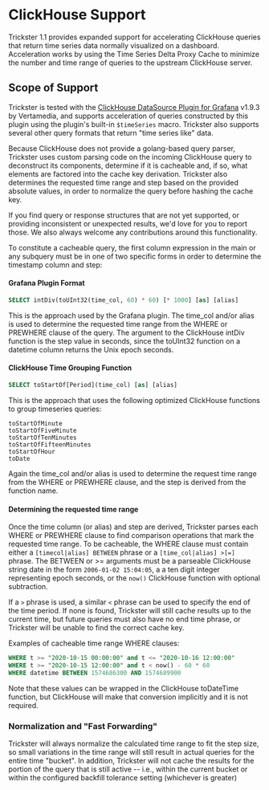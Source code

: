 # ClickHouse Support

Trickster 1.1 provides expanded support for accelerating ClickHouse queries that return time series data normally visualized on a dashboard. Acceleration works by using the Time Series Delta Proxy Cache to minimize the number and time range of queries to the upstream ClickHouse server.

## Scope of Support

Trickster is tested with the [ClickHouse DataSource Plugin for Grafana](https://grafana.com/grafana/plugins/vertamedia-clickhouse-datasource) v1.9.3 by Vertamedia, and supports acceleration of queries constructed by this plugin using the plugin's built-in `$timeSeries` macro.  Trickster also supports several other query formats that return "time series like" data.

Because ClickHouse does not provide a golang-based query parser, Trickster uses custom parsing code on the incoming ClickHouse query to deconstruct its components, determine if it is cacheable and, if so, what elements are factored into the cache key derivation. Trickster also determines the requested time range and step based on the provided absolute values, in order to normalize the query before hashing the cache key.

If you find query or response structures that are not yet supported, or providing inconsistent or unexpected results, we'd love for you to report those. We also always welcome any contributions around this functionality.

To constitute a cacheable query, the first column expression in the main or any subquery must be in one of two specific forms in order to determine the timestamp column and step:

#### Grafana Plugin Format 
```sql
SELECT intDiv(toUInt32(time_col, 60) * 60) [* 1000] [as] [alias]
```
This is the approach used by the Grafana plugin.  The time_col and/or alias is used to determine the requested time range from the WHERE or PREWHERE clause of the query.  The argument to the ClickHouse intDiv function is the step value in seconds, since the toUInt32 function on a datetime column returns the Unix epoch seconds.

#### ClickHouse Time Grouping Function
```sql
SELECT toStartOf[Period](time_col) [as] [alias]
```
This is the approach that uses the following optimized ClickHouse functions to group timeseries queries:
```
toStartOfMinute
toStartOfFiveMinute
toStartOfTenMinutes
toStartOfFifteenMinutes
toStartOfHour
toDate
```
Again the time_col and/or alias is used to determine the request time range from the WHERE or PREWHERE clause, and the step is derived from the function name.

#### Determining the requested time range

Once the time column (or alias) and step are derived, Trickster parses each WHERE or PREWHERE clause to find comparison operations 
that mark the requested time range.  To be cacheable, the WHERE clause must contain either a `[timecol|alias] BETWEEN` phrase or 
a `[time_col|alias] >[=]` phrase.  The BETWEEN or >= arguments must be a parseable ClickHouse string date in the form `2006-01-02 15:04:05`, a
a ten digit integer representing epoch seconds, or the `now()` ClickHouse function with optional subtraction.

If a `>` phrase is used, a similar `<` phrase can be used to specify the end of the time period.  If none is found, Trickster will still cache results up to
the current time, but future queries must also have no end time phrase, or Trickster will be unable to find the correct cache key.

Examples of cacheable time range WHERE clauses:
```sql
WHERE t >= "2020-10-15 00:00:00" and t <= "2020-10-16 12:00:00"
WHERE t >= "2020-10-15 12:00:00" and t < now() - 60 * 60
WHERE datetime BETWEEN 1574686300 AND 1574689900
```

Note that these values can be wrapped in the ClickHouse toDateTime function, but ClickHouse will make that conversion implicitly and it is not required.

### Normalization and "Fast Forwarding"

Trickster will always normalize the calculated time range to fit the step size, so small variations in the time range will still result in actual queries for
the entire time "bucket".  In addition, Trickster will not cache the results for the portion of the query that is still active -- i.e., within the current bucket
or within the configured backfill tolerance setting (whichever is greater) 
